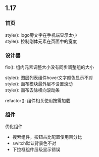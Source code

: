 
## 1.17    

### 首页  

style(): logo旁文字在手机端显示太小      
style(): 控制刚体元素在页面中的宽度    

### 设计器

fix(): 组内元素调整大小没有同步调整组的大小  

style(): 图层列表组件hover文字颜色显示不对    
style(): 画布模块最外层不设置滚动    
style(): 画布去除横向滚动条  

refactor(): 组件相关使用按需加载  

### 组件

优化组件  
- 搜索组件，按钮占比配置使用百分比    
- switch默认背景色不对    
- 下拉框组件层级显示错误  